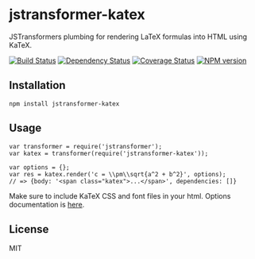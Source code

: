 # jstransformer-katex

JSTransformers plumbing for rendering LaTeX formulas into HTML using KaTeX.

[![Build
Status](https://img.shields.io/travis/andreabedini/jstransformer-katex/master.svg)](https://travis-ci.org/andreabedini/jstransformer-katex)
[![Dependency
Status](https://img.shields.io/david/andreabedini/jstransformer-katex.svg)](https://david-dm.org/andreabedini/jstransformer-katex)
[![Coverage
Status](https://img.shields.io/coveralls/andreabedini/jstransformer-katex/master.svg)](https://coveralls.io/r/jstransformers/jstransformer-katex?branch=master)
[![NPM
version](https://img.shields.io/npm/v/jstransformer-katex.svg)](https://www.npmjs.org/package/jstransformer-katex)

## Installation

    npm install jstransformer-katex

## Usage

    var transformer = require('jstransformer');
    var katex = transformer(require('jstransformer-katex'));

    var options = {};
    var res = katex.render('c = \\pm\\sqrt{a^2 + b^2}', options);
    // => {body: '<span class="katex">...</span>', dependencies: []}

Make sure to include KaTeX CSS and font files in your html. Options
documentation is [here](https://github.com/Khan/KaTeX#rendering-options).

## License

MIT

